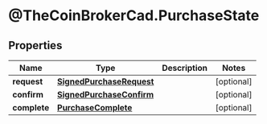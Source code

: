 # @TheCoinBrokerCad.PurchaseState

## Properties
Name | Type | Description | Notes
------------ | ------------- | ------------- | -------------
**request** | [**SignedPurchaseRequest**](SignedPurchaseRequest.md) |  | [optional] 
**confirm** | [**SignedPurchaseConfirm**](SignedPurchaseConfirm.md) |  | [optional] 
**complete** | [**PurchaseComplete**](PurchaseComplete.md) |  | [optional] 


